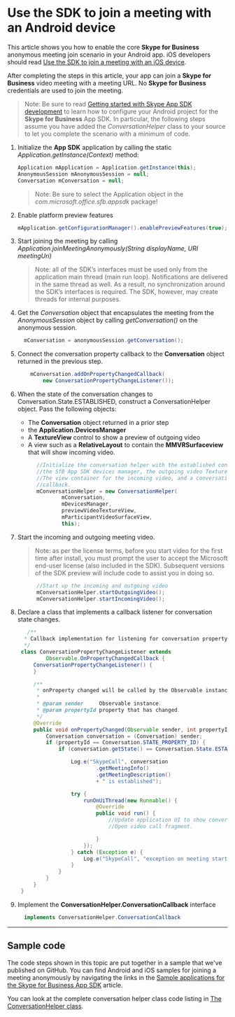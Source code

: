 # Use the SDK to join a meeting with an Android device

This article shows you how to enable the core  **Skype for Business** anonymous meeting join scenario in your Android app. iOS developers should read
[Use the SDK to join a meeting with an iOS device](HowToJoinMeeting_iOS.md). 

After completing the steps in this article, your app can join a **Skype for Business** video meeting with a
meeting URL. No **Skype for Business** credentials are used to join the meeting.

>Note: Be sure to read [Getting started with Skype App SDK development](GettingStarted.md) to learn how to configure your Android project for the **Skype for Business** App SDK.  In particular, the following steps assume you have added the _ConversationHelper_ class to your source to let you complete the scenario with a minimum of code. 

1. Initialize the **App SDK** application by calling the static _Application.getInstance(Context)_ method:

   ```java
   Application mApplication = Application.getInstance(this);
   AnonymousSession mAnonymousSession = null;
   Conversation mConversation = null;
   ```
   >Note: Be sure to select the Application object in the _com.microsoft.office.sfb.appsdk_ package!
   
1. Enable platform preview features
   ```java
   mApplication.getConfigurationManager().enablePreviewFeatures(true);
   ```
1. Start joining the meeting by calling _Application.joinMeetingAnonymously(String displayName, URI meetingUri)_   

   > Note: all of the SDK’s interfaces must be used only from the application main thread (main run loop).  Notifications are delivered in the same thread as well.  As a result, no synchronization around the SDK’s interfaces is required.  The SDK, however, may create threads for internal purposes.      

1. Get the _Conversation_ object that encapsulates the meeting from the _AnonymousSession_ object by calling _getConversation()_ on the anonymous session.  
   ```java
     mConversation = anonymousSession.getConversation();
   ```  
1. Connect the conversation property callback to the **Conversation** object returned in the previous step.
   ```java
       mConversation.addOnPropertyChangedCallback(
           new ConversationPropertyChangeListener()); 
   ```
1. When the state of the conversation changes to Conversation.State.ESTABLISHED, construct a ConversationHelper object. Pass the following objects:
   * The **Conversation** object returned in a prior step
   * the **Application.DevicesManager** 
   * A **TextureView** control to show a preview of outgoing video
   * A view such as a **RelativeLayout** to contain the **MMVRSurfaceview** that will show incoming video.

   ```java
         //Initialize the conversation helper with the established conversation,
         //the SfB App SDK devices manager, the outgoing video TextureView,
         //The view container for the incoming video, and a conversation helper
         //callback.
         mConversationHelper = new ConversationHelper(
                 mConversation,
                 mDevicesManager,
                 previewVideoTextureView,
                 mParticipantVideoSurfaceView,
                 this);
   ```

1. Start the incoming and outgoing meeting video.

   >Note: as per the license terms, before you start video for the first time after install, you must prompt the user to accept the Microsoft end-user license (also included in the SDK).  Subsequent versions of the SDK preview will include code to assist you in doing so.

   ```java
         //Start up the incoming and outgoing video
         mConversationHelper.startOutgoingVideo();
         mConversationHelper.startIncomingVideo();
   ```

1. Declare a class that implements a callback listener for conversation state changes.

   ```java
      /**
     * Callback implementation for listening for conversation property changes.
     */
    class ConversationPropertyChangeListener extends
            Observable.OnPropertyChangedCallback {
        ConversationPropertyChangeListener() {
        }

        /**
         * onProperty changed will be called by the Observable instance on a property change.
         *
         * @param sender     Observable instance.
         * @param propertyId property that has changed.
         */
        @Override
        public void onPropertyChanged(Observable sender, int propertyId) {
            Conversation conversation = (Conversation) sender;
            if (propertyId == Conversation.STATE_PROPERTY_ID) {
                if (conversation.getState() == Conversation.State.ESTABLISHED) {

                    Log.e("SkypeCall", conversation
                            .getMeetingInfo()
                            .getMeetingDescription()
                            + " is established");

                    try {
                        runOnUiThread(new Runnable() {
                            @Override
                            public void run() {
                                //Update application UI to show conversation is established.
                                //Open video call fragment.

                            }
                        });
                    } catch (Exception e) {
                        Log.e("SkypeCall", "exception on meeting started");
                    }
                }
            }
        }
    }
   ```

1. Implement the **ConversationHelper.ConversationCallback** interface

   ```java
     implements ConversationHelper.ConversationCallback
   ```

---
## Sample code
The code steps shown in this topic are put together in a sample that we've published on GitHub. You can find Android and iOS samples for joining a meeting anonymously by navigating the links in the [Sample applications for the Skype for Business App SDK](./Samples.md) article. 

You can look at the complete conversation helper class code listing in [The ConversationHelper class](./ConversationHelperCodeList.md). 